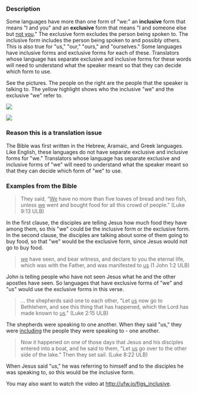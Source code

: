 

### Description

Some languages have more than one form of "we:" an **inclusive** form that means "I and you" and an **exclusive** form that means "I and someone else but <u>not you</u>." The exclusive form excludes the person being spoken to. The inclusive form includes the person being spoken to and possibly others. This is also true for "us," "our," "ours," and "ourselves." Some languages have inclusive forms and exclusive forms for each of these. Translators whose language has separate exclusive and inclusive forms for these words will need to understand what the speaker meant so that they can decide which form to use.

See the pictures. The people on the right are the people that the speaker is talking to. The yellow highlight shows who the inclusive "we" and the exclusive "we" refer to. 

![](http://cdn.door43.org/ta/jpg/vocabulary/we_us_inclusive.jpg)

![](http://cdn.door43.org/ta/jpg/vocabulary/we_us_exclusive.jpg)

### Reason this is a translation issue

The Bible was first written in the Hebrew, Aramaic, and Greek languages. Like English, these languages do not have separate exclusive and inclusive forms for "we." Translators whose language has separate exclusive and inclusive forms of "we" will need to understand what the speaker meant so that they can decide which form of "we" to use. 

### Examples from the Bible

>They said, “<u>We</u> have no more than five loaves of bread and two fish, unless <u>we</u> went and bought food for all this crowd of people.” (Luke 9:13 ULB)

In the first clause, the disciples are telling Jesus how much food they have among them, so this "we" could be the inclusive form or the exclusive form. In the second clause, the disciples are talking about some of them going to buy food, so that "we" would be the exclusive form, since Jesus would not go to buy food.

><u>we</u> have seen, and bear witness, and declare to you the eternal life, which was with the Father, and was manifested to <u>us</u> (1 John 1:2 ULB)

John is telling people who have not seen Jesus what he and the other apostles have seen. So languages that have exclusive forms of "we" and "us" would use the exclusive forms in this verse.

>… the shepherds said one to each other, "Let <u>us</u> now go to Bethlehem, and see this thing that has happened, which the Lord has made known to <u>us</u>." (Luke 2:15 ULB)

The shepherds were speaking to one another. When they said "us," they were <u>including</u> the people they were speaking to - one another.

>Now it happened on one of those days that Jesus and his disciples entered into a boat, and he said to them, "Let <u>us</u> go over to the other side of the lake." Then they set sail. (Luke 8:22 ULB) 

When Jesus said "us," he was referring to himself and to the disciples he was speaking to, so this would be the inclusive form.

You may also want to watch the video at http://ufw.io/figs_inclusive.